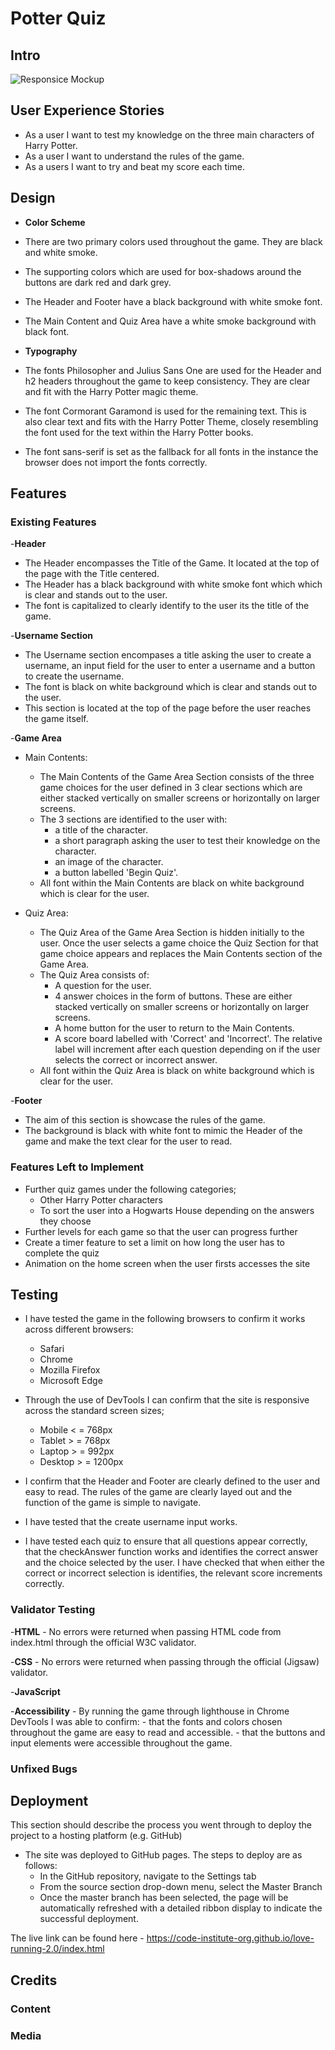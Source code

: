 # Potter Quiz

## Intro

![Responsice Mockup]()

## User Experience Stories

 - As a user I want to test my knowledge on the three main characters of Harry Potter.
 - As a user I want to understand the rules of the game.
 - As a users I want to try and beat my score each time.


## Design

- __Color Scheme__
 - There are two primary colors used throughout the game. They are black and white smoke. 
 - The supporting colors which are used for box-shadows around the buttons are dark red and dark grey.
 - The Header and Footer have a black background with white smoke font.
 - The Main Content and Quiz Area have a white smoke background with black font.

- __Typography__
 - The fonts Philosopher and Julius Sans One are used for the Header and h2 headers throughout the game to keep consistency. They are clear and fit with the Harry Potter magic theme.
 - The font Cormorant Garamond is used for the remaining text. This is also clear text and fits with the Harry Potter Theme, closely resembling the font used for the text within the Harry Potter books.
 - The font sans-serif is set as the fallback for all fonts in the instance the browser does not import the fonts correctly.

## Features 


### Existing Features

-__Header__
  
  - The Header encompasses the Title of the Game. It located at the top of the page with the Title centered.
  - The Header has a black background with white smoke font which which is clear and stands out to the user. 
  - The font is capitalized to clearly identify to the user its the title of the game. 

-__Username Section__

 - The Username section encompases a title asking the user to create a username, an input field for the user to enter a username and a button to create the username.
 - The font is black on white background which is clear and stands out to the user.
 - This section is located at the top of the page before the user reaches the game itself. 

-__Game Area__

 - Main Contents:
    - The Main Contents of the Game Area Section consists of the three game choices for the user defined in 3 clear sections which are either stacked vertically on smaller screens or horizontally on larger screens.
    - The 3 sections are identified to the user with:
      - a title of the character.
      - a short paragraph asking the user to test their knowledge on the character.
      - an image of the character.
      - a button labelled 'Begin Quiz'.
    - All font within the Main Contents are black on white background which is clear for the user.

  - Quiz Area: 
    - The Quiz Area of the Game Area Section is hidden initially to the user. Once the user selects a game choice the Quiz Section for that game choice appears and replaces the Main Contents section of the Game Area.
    - The Quiz Area consists of:
      - A question for the user.
      - 4 answer choices in the form of buttons. These are either stacked vertically on smaller screens or horizontally on larger screens.
      - A home button for the user to return to the Main Contents.
      - A score board labelled with 'Correct' and 'Incorrect'. The relative label will increment after each question depending on if the user selects the correct or incorrect answer.
    - All font within the Quiz Area is black on white background which is clear for the user.
  

-__Footer__

 - The aim of this section is showcase the rules of the game.
 - The background is black with white font to mimic the Header of the game and make the text clear for the user to read.


### Features Left to Implement

  - Further quiz games under the following categories;
    - Other Harry Potter characters
    - To sort the user into a Hogwarts House depending on the answers they choose
  - Further levels for each game so that the user can progress further
  - Create a timer feature to set a limit on how long the user has to complete the quiz
  - Animation on the home screen when the user firsts accesses the site



## Testing 

  - I have tested the game in the following browsers to confirm it works across different browsers:
    - Safari
    - Chrome
    - Mozilla Firefox
    - Microsoft Edge

  - Through the use of DevTools I can confirm that the site is responsive across the standard screen sizes;
    - Mobile < = 768px
    - Tablet > = 768px
    - Laptop > = 992px
    - Desktop > = 1200px

  - I confirm that the Header and Footer are clearly defined to the user and easy to read. The rules of the game are clearly layed out and the function of the game is simple to navigate. 

  - I have tested that the create username input works.

  - I have tested each quiz to ensure that all questions appear correctly, that the checkAnswer function works and identifies the correct answer and the choice selected by the user. I have checked that when either the correct or incorrect selection is identifies, the relevant score increments correctly.



### Validator Testing 

  -__HTML__
    - No errors were returned when passing HTML code from index.html through the official W3C validator.

  -__CSS__
    - No errors were returned when passing through the official (Jigsaw) validator.


  -__JavaScript__


  -__Accessibility__
    - By running the game through lighthouse in Chrome DevTools I was able to confirm:
      - that the fonts and colors chosen throughout the game are easy to read and accessible.
      - that the buttons and input elements were accessible throughout the game.


### Unfixed Bugs


## Deployment

This section should describe the process you went through to deploy the project to a hosting platform (e.g. GitHub) 

- The site was deployed to GitHub pages. The steps to deploy are as follows: 
  - In the GitHub repository, navigate to the Settings tab 
  - From the source section drop-down menu, select the Master Branch
  - Once the master branch has been selected, the page will be automatically refreshed with a detailed ribbon display to indicate the successful deployment. 

The live link can be found here - https://code-institute-org.github.io/love-running-2.0/index.html 


## Credits 


### Content 


### Media



